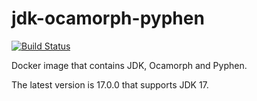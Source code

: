 # jdk-ocamorph-pyphen

[![Build Status](https://travis-ci.com/szgabsz91/jdk-ocamorph-pyphen.svg?branch=master)](https://travis-ci.com/szgabsz91/jdk-ocamorph-pyphen)

Docker image that contains JDK, Ocamorph and Pyphen.

The latest version is 17.0.0 that supports JDK 17.
